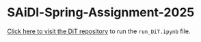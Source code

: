 # SAiDl-Spring-Assignment-2025
[Click here to visit the DiT repository](https://github.com/facebookresearch/DiT.git) to run the `run_DiT.ipynb` file.
